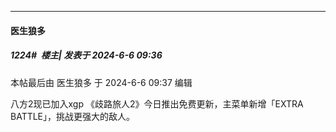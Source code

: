 ﻿
*****

####  医生狼多  
##### 1224#         楼主| 发表于 2024-6-6 09:36

 本帖最后由 医生狼多 于 2024-6-6 09:37 编辑 

八方2现已加入xgp
《歧路旅人2》今日推出免费更新，主菜单新增「EXTRA BATTLE」，挑战更强大的敌人。 ​​​

